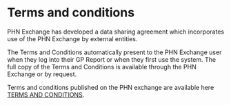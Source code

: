 # Terms and conditions

PHN Exchange has developed a data sharing agreement which incorporates use of the PHN Exchange by external entities. 

The Terms and Conditions automatically present to the PHN Exchange user when they log into their GP Report or when they first use the system. The full copy of the Terms and Conditions is available through the PHN Exchange or by request.

Terms and conditions published on the PHN exchange are available here 
[TERMS AND CONDITIONS](https://www.phnexchange.com.au/terms.html).
